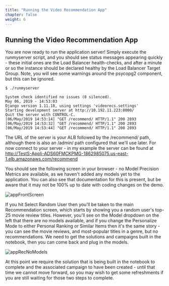 ```yaml
---
title: "Running the Video Recommendation App"
chapter: false
weight: 6
---
```

## Running the Video Recommendation App 

You are now ready to run the application server! Simply execute the runmyserver script, and you should see status messages appearing quickly - these initial ones are the Load Balancer health-checks, and after a minute or so the instance should be declared healthy by the Load Balancer Target Group. Note, you will see some warnings around the psycopg2 component, but this can be ignored.
```
$ ./runmyserver

System check identified no issues (0 silenced).
May 06, 2019 - 14:53:03
Django version 1.11.18, using settings 'videorecs.settings'
Starting development server at http://10.192.11.223:8000/
Quit the server with CONTROL-C.
[06/May/2019 14:53:14] "GET /recommend/ HTTP/1.1" 200 2893
[06/May/2019 14:53:32] "GET /recommend/ HTTP/1.1" 200 2893
[06/May/2019 14:53:44] "GET /recommend/ HTTP/1.1" 200 2893
```
The URL of the server is your ALB followed by the /recommend/ path, although there is also an /admin/ path configured that we'll use later. For now connect to your server - in my example the server can be found at http://TestS-Appli-ADS60FMCKPMG-1862985075.us-east-1.elb.amazonaws.com/recommend

You should see the following screen in your browser - no Model Precision Metrics are available, as we haven't added any models yet to the application. You can also see that documentation for this is present, but be aware that it may not be 100% up to date with coding changes on the demo.

![appFrontScreen](/images/appFrontScreen.png)

If you hit Select Random User then you'll be taken to the main Recommendation screen, which starts by showing you a random user's top-25 movie review titles. However, you'll see on the Model dropdown on the left that there are no models available, and if you change the Personalize Mode to either Personal Ranking or Similar Items then it's the same story - you can see the movie reviews, and most-popular titles in a genre, but no recommendations. We need to get the solutions and campaigns built in the notebook, then you can come back and plug in the models.

![appRecNoModels](/images/appRecNoModels.png)

At this point we require the solution that is being built in the notebook to complete and the associated campaign to have been created - until that time we cannot move forward, so you may wish to get some refreshments if you are still waiting for those two steps to complete.
